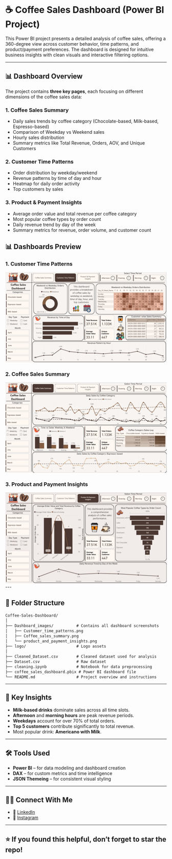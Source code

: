 
# ☕ Coffee Sales Dashboard (Power BI Project)

This Power BI project presents a detailed analysis of coffee sales, offering a 360-degree view across customer behavior, time patterns, and product/payment preferences. The dashboard is designed for intuitive business insights with clean visuals and interactive filtering options.

---

## 📊 Dashboard Overview

The project contains **three key pages**, each focusing on different dimensions of the coffee sales data:

### 1. **Coffee Sales Summary**
- Daily sales trends by coffee category (Chocolate-based, Milk-based, Espresso-based)
- Comparison of Weekday vs Weekend sales
- Hourly sales distribution
- Summary metrics like Total Revenue, Orders, AOV, and Unique Customers

### 2. **Customer Time Patterns**
- Order distribution by weekday/weekend
- Revenue patterns by time of day and hour
- Heatmap for daily order activity
- Top customers by sales

### 3. **Product & Payment Insights**
- Average order value and total revenue per coffee category
- Most popular coffee types by order count
- Daily revenue trend by day of the week
- Summary metrics for revenue, order volume, and customer count

## 📊 Dashboards Preview

### 1. Customer Time Patterns  
<img src="Dashboard_images/Customer_time_patterns.png" width="600"/>

### 2. Coffee Sales Summary  
<img src="Dashboard_images/Coffee_sales_summary.png" width="600"/>

### 3. Product and Payment Insights  
<img src="Dashboard_images/product_and_payment_insights.png" width="600"/>
---

## 📁 Folder Structure

```
Coffee-Sales-Dashboard/
│
├── Dashboard_images/          # Contains all dashboard screenshots
│   ├── Customer_time_patterns.png
│   ├── Coffee_sales_summary.png
│   └── product_and_payment_insights.png
├── logo/                      # Logo assets
│
├── Cleaned_Dataset.csv        # Cleaned dataset used for analysis
├── Dataset.csv                # Raw dataset
├── cleaning.ipynb             # Notebook for data preprocessing
├── coffee_sales_dashboard.pbix # Power BI dashboard file
└── README.md                  # Project overview and instructions

```

---

## 📌 Key Insights

- **Milk-based drinks** dominate sales across all time slots.
- **Afternoon** and **morning hours** are peak revenue periods.
- **Weekdays** account for over 70% of total orders.
- **Top 5 customers** contribute significantly to total revenue.
- Most popular drink: **Americano with Milk**.

---

## 🛠 Tools Used

- **Power BI** – for data modeling and dashboard creation
- **DAX** – for custom metrics and time intelligence
- **JSON Themeing** – for consistent visual styling

---

## 🙋‍♂️ Connect With Me

- 📍 [LinkedIn](https://www.linkedin.com/in/ritesh-zambare-0265032b0/)
- 📸 [Instagram](https://www.instagram.com/riteshhh04/)

---

## ⭐ If you found this helpful, don’t forget to star the repo!
